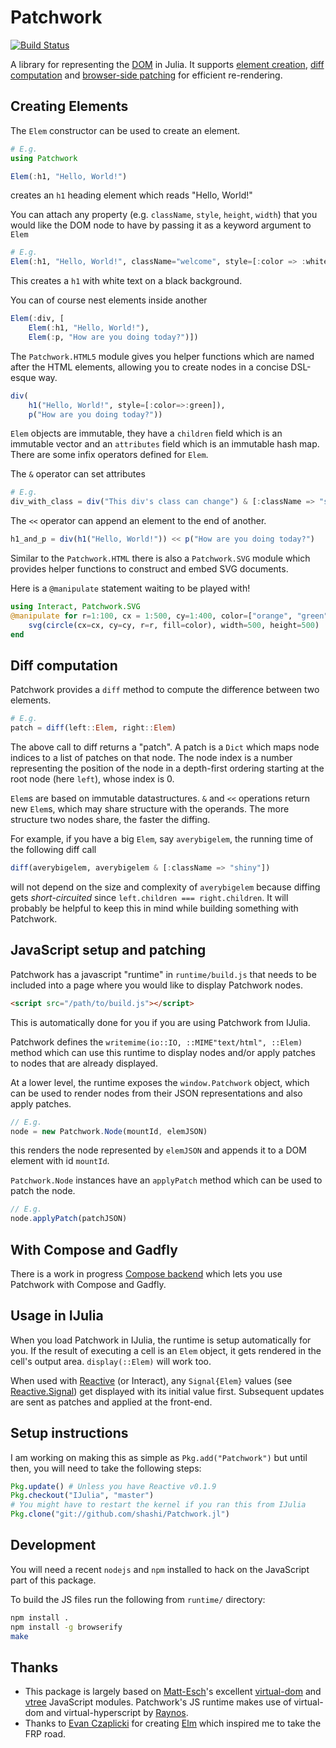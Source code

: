 # Patchwork

[![Build Status](https://travis-ci.org/shashi/Patchwork.jl.svg?branch=master)](https://travis-ci.org/shashi/Patchwork.jl)

A library for representing the [DOM](http://www.w3.org/TR/WD-DOM/introduction.html) in Julia. It supports [element creation](#creating-elements), [diff computation](#diff-computation) and [browser-side patching](#javascript-setup-and-patching) for efficient re-rendering.

## Creating Elements

The `Elem` constructor can be used to create an element.

```julia
# E.g.
using Patchwork

Elem(:h1, "Hello, World!")
```
creates an `h1` heading element which reads "Hello, World!"

You can attach any property (e.g. `className`, `style`, `height`, `width`) that you would like the DOM node to have by passing it as a keyword argument to `Elem`

```julia
# E.g.
Elem(:h1, "Hello, World!", className="welcome", style=[:color => :white, :backgroundColor => :black])
```
This creates a `h1` with white text on a black background.

You can of course nest elements inside another
```julia
Elem(:div, [
    Elem(:h1, "Hello, World!"),
    Elem(:p, "How are you doing today?")])
```

The `Patchwork.HTML5` module gives you helper functions which are named after the HTML elements, allowing you to create nodes in a concise DSL-esque way.

```julia
div(
    h1("Hello, World!", style=[:color=>:green]),
    p("How are you doing today?"))
```

`Elem` objects are immutable, they have a `children` field which is an immutable vector and an `attributes` field which is an immutable hash map. There are some infix operators defined for `Elem`.

The `&` operator can set attributes
```julia
# E.g.
div_with_class = div("This div's class can change") & [:className => "shiny"]
```
The `<<` operator can append an element to the end of another.

```julia
h1_and_p = div(h1("Hello, World!")) << p("How are you doing today?")
```

Similar to the `Patchwork.HTML` there is also a `Patchwork.SVG` module which provides helper functions to construct and embed SVG documents.

Here is a `@manipulate` statement waiting to be played with!
```julia
using Interact, Patchwork.SVG
@manipulate for r=1:100, cx = 1:500, cy=1:400, color=["orange", "green", "blue"]
    svg(circle(cx=cx, cy=cy, r=r, fill=color), width=500, height=500)
end
```

## Diff computation

Patchwork provides a `diff` method to compute the difference between two elements.

```julia
# E.g.
patch = diff(left::Elem, right::Elem)
```
The above call to diff returns a "patch". A patch is a `Dict` which maps node indices to a list of patches on that node. The node index is a number representing the position of the node in a depth-first ordering starting at the root node (here `left`), whose index is 0.

`Elem`s are based on immutable datastructures. `&` and `<<` operations return new `Elem`s, which may share structure with the operands. The more structure two nodes share, the faster the diffing.

For example, if you have a big `Elem`, say `averybigelem`, the running time of the following diff call

```julia
diff(averybigelem, averybigelem & [:className => "shiny"])
```

will not depend on the size and complexity of `averybigelem` because diffing gets *short-circuited* since `left.children === right.children`. It will probably be helpful to keep this in mind while building something with Patchwork.

## JavaScript setup and patching

Patchwork has a javascript "runtime" in `runtime/build.js` that needs to be included into a page where you would like to display Patchwork nodes.

```html
<script src="/path/to/build.js"></script>
```

This is automatically done for you if you are using Patchwork from IJulia.

Patchwork defines the `writemime(io::IO, ::MIME"text/html", ::Elem)` method which can use this runtime to display nodes and/or apply patches to nodes that are already displayed.

At a lower level, the runtime exposes the `window.Patchwork` object, which can be used to render nodes from their JSON representations and also apply patches.

```js
// E.g.
node = new Patchwork.Node(mountId, elemJSON)
```
this renders the node represented by `elemJSON` and appends it to a DOM element with id `mountId`.

`Patchwork.Node` instances have an `applyPatch` method which can be used to patch the node.

```js
// E.g.
node.applyPatch(patchJSON)
```

## With Compose and Gadfly

There is a work in progress [Compose backend](https://github.com/dcjones/Compose.jl/pull/89) which lets you use Patchwork with Compose and Gadfly.

## Usage in IJulia

When you load Patchwork in IJulia, the runtime is setup automatically for you. If the result of executing a cell is an `Elem` object, it gets rendered in the cell's output area. `display(::Elem)` will work too.

When used with [Reactive](http://julialang.org/Reactive.jl) (or Interact), any `Signal{Elem}` values (see [Reactive.Signal](http://julialang.org/Reactive.jl/#signals)) get displayed with its initial value first. Subsequent updates are sent as patches and applied at the front-end.

## Setup instructions

I am working on making this as simple as `Pkg.add("Patchwork")` but until then, you will need to take the following steps:

```julia
Pkg.update() # Unless you have Reactive v0.1.9
Pkg.checkout("IJulia", "master")
# You might have to restart the kernel if you ran this from IJulia
Pkg.clone("git://github.com/shashi/Patchwork.jl")

```
## Development

You will need a recent `nodejs` and `npm` installed to hack on the JavaScript part of this package.

To build the JS files run the following from `runtime/` directory:

```sh
npm install .
npm install -g browserify
make
```

## Thanks

* This package is largely based on [Matt-Esch](https://github.com/Matt-Esch)'s excellent [virtual-dom](https://github.com/Matt-Esch/virtual-dom) and [vtree](https://github.com/Matt-Esch/vtree) JavaScript modules. Patchwork's JS runtime makes use of virtual-dom and virtual-hyperscript by [Raynos](https://github.com/Raynos).
* Thanks to [Evan Czaplicki](https://github.com/evancz) for creating [Elm](http://elm-lang.org/) which inspired me to take the FRP road.

